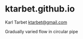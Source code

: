 ktarbet.github.io
=================
Karl Tarbet   ktarbet@gmail.com

Gradually varied flow in circular pipe 




